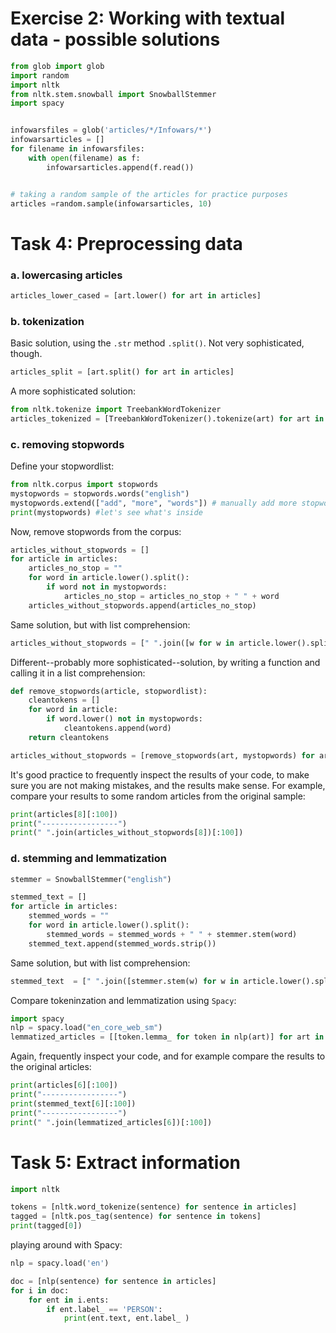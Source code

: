 # Exercise 2: Working with textual data - possible solutions


```python
from glob import glob
import random
import nltk
from nltk.stem.snowball import SnowballStemmer
import spacy


infowarsfiles = glob('articles/*/Infowars/*')
infowarsarticles = []
for filename in infowarsfiles:
    with open(filename) as f:
        infowarsarticles.append(f.read())


# taking a random sample of the articles for practice purposes
articles =random.sample(infowarsarticles, 10)

```

# Task 4: Preprocessing data

### a. lowercasing articles

```python
articles_lower_cased = [art.lower() for art in articles]
```

### b. tokenization

Basic solution, using the `.str` method `.split()`. Not very sophisticated, though.

```python
articles_split = [art.split() for art in articles]
```

A more sophisticated solution:

```python
from nltk.tokenize import TreebankWordTokenizer
articles_tokenized = [TreebankWordTokenizer().tokenize(art) for art in articles ]
```

### c. removing stopwords

Define your stopwordlist:

```python
from nltk.corpus import stopwords
mystopwords = stopwords.words("english")
mystopwords.extend(["add", "more", "words"]) # manually add more stopwords to your list if needed
print(mystopwords) #let's see what's inside
```

Now, remove stopwords from the corpus:

```python
articles_without_stopwords = []
for article in articles:
    articles_no_stop = ""
    for word in article.lower().split():
        if word not in mystopwords:
            articles_no_stop = articles_no_stop + " " + word
    articles_without_stopwords.append(articles_no_stop)
```

Same solution, but with list comprehension:

```python
articles_without_stopwords = [" ".join([w for w in article.lower().split() if w not in mystopwords]) for article in articles]
```

Different--probably more sophisticated--solution, by writing a function and calling it in a list comprehension:

```python
def remove_stopwords(article, stopwordlist):
    cleantokens = []
    for word in article:
        if word.lower() not in mystopwords:
            cleantokens.append(word)
    return cleantokens

articles_without_stopwords = [remove_stopwords(art, mystopwords) for art in articles_tokenized]
```

It's good practice to frequently inspect the results of your code, to make sure you are not making mistakes, and the results make sense. For example, compare your results to some random articles from the original sample:

```python
print(articles[8][:100])
print("-----------------")
print(" ".join(articles_without_stopwords[8])[:100])
```

### d. stemming and lemmatization

```python
stemmer = SnowballStemmer("english")

stemmed_text = []
for article in articles:
    stemmed_words = ""
    for word in article.lower().split():
        stemmed_words = stemmed_words + " " + stemmer.stem(word)
    stemmed_text.append(stemmed_words.strip())
```

Same solution, but with list comprehension:

```python
stemmed_text  = [" ".join([stemmer.stem(w) for w in article.lower().split()]) for article in articles]
```

Compare tokeninzation and lemmatization using `Spacy`:

```python
import spacy
nlp = spacy.load("en_core_web_sm")
lemmatized_articles = [[token.lemma_ for token in nlp(art)] for art in articles]
```


Again, frequently inspect your code, and for example compare the results to the original articles:


```python
print(articles[6][:100])
print("-----------------")
print(stemmed_text[6][:100])
print("-----------------")
print(" ".join(lemmatized_articles[6])[:100])
```

# Task 5: Extract information

```Python
import nltk

tokens = [nltk.word_tokenize(sentence) for sentence in articles]
tagged = [nltk.pos_tag(sentence) for sentence in tokens]
print(tagged[0])
```

playing around with Spacy:

```python
nlp = spacy.load('en')

doc = [nlp(sentence) for sentence in articles]
for i in doc:
    for ent in i.ents:
        if ent.label_ == 'PERSON':
            print(ent.text, ent.label_ )

```          
